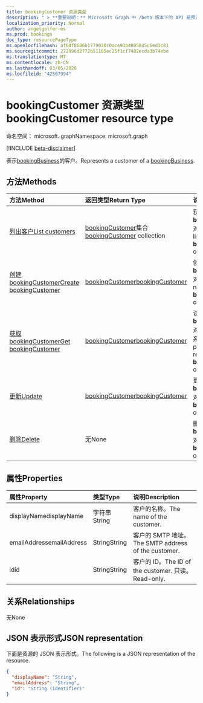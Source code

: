 ```yaml
---
title: bookingCustomer 资源类型
description: " > **重要说明：** Microsoft Graph 中 /beta 版本下的 API 是预览版，可能会发生变化。 不支持在生产应用程序中使用这些 API。"
localization_priority: Normal
author: angelgolfer-ms
ms.prod: bookings
doc_type: resourcePageType
ms.openlocfilehash: af64f8686b1779030c0ace93b4805845c6ed3c81
ms.sourcegitcommit: 272996d2772b51105ec25f1cf7482ecda3b74ebe
ms.translationtype: MT
ms.contentlocale: zh-CN
ms.lasthandoff: 03/05/2020
ms.locfileid: "42507994"
---
```

# <a name="bookingcustomer-resource-type"></a><span data-ttu-id="97ed9-104">bookingCustomer 资源类型</span><span class="sxs-lookup"><span data-stu-id="97ed9-104">bookingCustomer resource type</span></span>

<span data-ttu-id="97ed9-105">命名空间： microsoft. graph</span><span class="sxs-lookup"><span data-stu-id="97ed9-105">Namespace: microsoft.graph</span></span>

 [!INCLUDE [beta-disclaimer](../../includes/beta-disclaimer.md)]
 
<span data-ttu-id="97ed9-106">表示[bookingBusiness](bookingbusiness.md)的客户。</span><span class="sxs-lookup"><span data-stu-id="97ed9-106">Represents a customer of a [bookingBusiness](bookingbusiness.md).</span></span>


## <a name="methods"></a><span data-ttu-id="97ed9-107">方法</span><span class="sxs-lookup"><span data-stu-id="97ed9-107">Methods</span></span>

| <span data-ttu-id="97ed9-108">方法</span><span class="sxs-lookup"><span data-stu-id="97ed9-108">Method</span></span>           | <span data-ttu-id="97ed9-109">返回类型</span><span class="sxs-lookup"><span data-stu-id="97ed9-109">Return Type</span></span>    |<span data-ttu-id="97ed9-110">说明</span><span class="sxs-lookup"><span data-stu-id="97ed9-110">Description</span></span>|
|:---------------|:--------|:----------|
|[<span data-ttu-id="97ed9-111">列出客户</span><span class="sxs-lookup"><span data-stu-id="97ed9-111">List customers</span></span>](../api/bookingbusiness-list-customers.md) | <span data-ttu-id="97ed9-112">[bookingCustomer](bookingcustomer.md)集合</span><span class="sxs-lookup"><span data-stu-id="97ed9-112">[bookingCustomer](bookingcustomer.md) collection</span></span> | <span data-ttu-id="97ed9-113">获取**bookingCustomer**对象的列表。</span><span class="sxs-lookup"><span data-stu-id="97ed9-113">Get a list of **bookingCustomer** objects.</span></span> |
|[<span data-ttu-id="97ed9-114">创建 bookingCustomer</span><span class="sxs-lookup"><span data-stu-id="97ed9-114">Create bookingCustomer</span></span>](../api/bookingbusiness-post-customers.md) | [<span data-ttu-id="97ed9-115">bookingCustomer</span><span class="sxs-lookup"><span data-stu-id="97ed9-115">bookingCustomer</span></span>](bookingcustomer.md) | <span data-ttu-id="97ed9-116">创建新的**bookingCustomer**对象。</span><span class="sxs-lookup"><span data-stu-id="97ed9-116">Create a new **bookingCustomer** object.</span></span> |
|[<span data-ttu-id="97ed9-117">获取 bookingCustomer</span><span class="sxs-lookup"><span data-stu-id="97ed9-117">Get bookingCustomer</span></span>](../api/bookingcustomer-get.md) | [<span data-ttu-id="97ed9-118">bookingCustomer</span><span class="sxs-lookup"><span data-stu-id="97ed9-118">bookingCustomer</span></span>](bookingcustomer.md) |<span data-ttu-id="97ed9-119">读取**bookingCustomer**对象的属性和关系。</span><span class="sxs-lookup"><span data-stu-id="97ed9-119">Read the properties and relationships of a **bookingCustomer** object.</span></span>|
|[<span data-ttu-id="97ed9-120">更新</span><span class="sxs-lookup"><span data-stu-id="97ed9-120">Update</span></span>](../api/bookingcustomer-update.md) | [<span data-ttu-id="97ed9-121">bookingCustomer</span><span class="sxs-lookup"><span data-stu-id="97ed9-121">bookingCustomer</span></span>](bookingcustomer.md) |<span data-ttu-id="97ed9-122">更新**bookingCustomer**对象。</span><span class="sxs-lookup"><span data-stu-id="97ed9-122">Update a **bookingCustomer** object.</span></span> |
|[<span data-ttu-id="97ed9-123">删除</span><span class="sxs-lookup"><span data-stu-id="97ed9-123">Delete</span></span>](../api/bookingcustomer-delete.md) | <span data-ttu-id="97ed9-124">无</span><span class="sxs-lookup"><span data-stu-id="97ed9-124">None</span></span> |<span data-ttu-id="97ed9-125">删除**bookingCustomer**对象。</span><span class="sxs-lookup"><span data-stu-id="97ed9-125">Delete a **bookingCustomer** object.</span></span> |

## <a name="properties"></a><span data-ttu-id="97ed9-126">属性</span><span class="sxs-lookup"><span data-stu-id="97ed9-126">Properties</span></span>
| <span data-ttu-id="97ed9-127">属性</span><span class="sxs-lookup"><span data-stu-id="97ed9-127">Property</span></span>     | <span data-ttu-id="97ed9-128">类型</span><span class="sxs-lookup"><span data-stu-id="97ed9-128">Type</span></span>   |<span data-ttu-id="97ed9-129">说明</span><span class="sxs-lookup"><span data-stu-id="97ed9-129">Description</span></span>|
|:---------------|:--------|:----------|
|<span data-ttu-id="97ed9-130">displayName</span><span class="sxs-lookup"><span data-stu-id="97ed9-130">displayName</span></span>|<span data-ttu-id="97ed9-131">字符串</span><span class="sxs-lookup"><span data-stu-id="97ed9-131">String</span></span>|<span data-ttu-id="97ed9-132">客户的名称。</span><span class="sxs-lookup"><span data-stu-id="97ed9-132">The name of the customer.</span></span>|
|<span data-ttu-id="97ed9-133">emailAddress</span><span class="sxs-lookup"><span data-stu-id="97ed9-133">emailAddress</span></span>|<span data-ttu-id="97ed9-134">String</span><span class="sxs-lookup"><span data-stu-id="97ed9-134">String</span></span>|<span data-ttu-id="97ed9-135">客户的 SMTP 地址。</span><span class="sxs-lookup"><span data-stu-id="97ed9-135">The SMTP address of the customer.</span></span>|
|<span data-ttu-id="97ed9-136">id</span><span class="sxs-lookup"><span data-stu-id="97ed9-136">id</span></span>|<span data-ttu-id="97ed9-137">String</span><span class="sxs-lookup"><span data-stu-id="97ed9-137">String</span></span>| <span data-ttu-id="97ed9-138">客户的 ID。</span><span class="sxs-lookup"><span data-stu-id="97ed9-138">The ID of the customer.</span></span> <span data-ttu-id="97ed9-139">只读。</span><span class="sxs-lookup"><span data-stu-id="97ed9-139">Read-only.</span></span>|

## <a name="relationships"></a><span data-ttu-id="97ed9-140">关系</span><span class="sxs-lookup"><span data-stu-id="97ed9-140">Relationships</span></span>
<span data-ttu-id="97ed9-141">无</span><span class="sxs-lookup"><span data-stu-id="97ed9-141">None</span></span>


## <a name="json-representation"></a><span data-ttu-id="97ed9-142">JSON 表示形式</span><span class="sxs-lookup"><span data-stu-id="97ed9-142">JSON representation</span></span>

<span data-ttu-id="97ed9-143">下面是资源的 JSON 表示形式。</span><span class="sxs-lookup"><span data-stu-id="97ed9-143">The following is a JSON representation of the resource.</span></span>

<!-- {
  "blockType": "resource",
  "optionalProperties": [

  ],
  "@odata.type": "microsoft.graph.bookingCustomer"
}-->

```json
{
  "displayName": "String",
  "emailAddress": "String",
  "id": "String (identifier)"
}

```

<!-- uuid: 8fcb5dbc-d5aa-4681-8e31-b001d5168d79
2015-10-25 14:57:30 UTC -->
<!--
{
  "type": "#page.annotation",
  "description": "bookingCustomer resource",
  "keywords": "",
  "section": "documentation",
  "tocPath": "",
  "suppressions": []
}
-->
